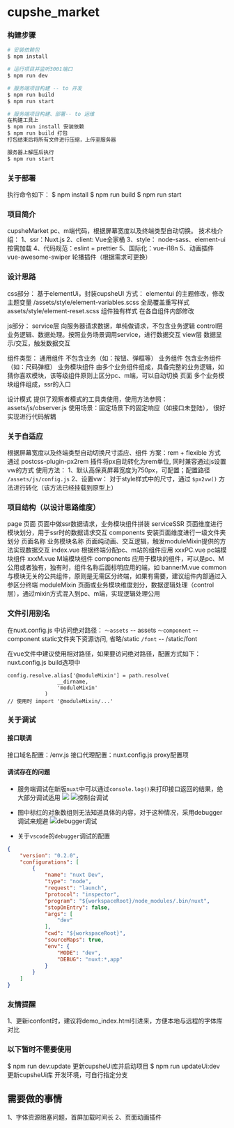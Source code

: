 # cupshe_market

### 构建步骤

```bash
# 安装依赖包
$ npm install

# 运行项目并监听3001端口
$ npm run dev

# 服务端项目构建 -- to 开发
$ npm run build
$ npm run start

# 服务端项目构建、部署-- to 运维
在构建工具上
$ npm run install 安装依赖
$ npm run build 打包
打包结束后将所有文件进行压缩，上传至服务器

服务器上解压后执行
$ npm run start
```

### 关于部署
执行命令如下：
$ npm install
$ npm run build
$ npm run start

### 项目简介
cupsheMarket pc、m端代码，根据屏幕宽度以及终端类型自动切换。
技术栈介绍：
1、ssr：Nuxt.js
2、client: Vue全家桶
3、style： node-sass、element-ui 按需加载
4、代码规范：eslint + prettier
5、国际化：vue-i18n
5、动画插件
vue-awesome-swiper 轮播插件（根据需求可更换）

### 设计思路
css部分：
基于elementUi，封装cupsheUI
方式：
elementui 的主题修改，修改主题变量 /assets/style/element-variables.scss
全局覆盖重写样式 assets/style/element-reset.scss
组件独有样式 在各自组件内部修改

js部分：
service层 向服务器请求数据，单纯做请求，不包含业务逻辑
control层 业务逻辑、数据处理。按照业务场景调用service，进行数据交互
view层  数据显示/交互，触发数据交互

组件类型：
通用组件    不包含业务（如：按钮、弹框等）
业务组件    包含业务组件 （如：尺码弹框）
业务模块组件    由多个业务组件组成，具备完整的业务逻辑，如猜你喜欢模块，该等级组件原则上区分pc、m端，可以自动切换
页面    多个业务模块组件组成，ssr的入口

设计模式
提供了观察者模式的工具类使用，使用方法参照：assets/js/observer.js
使用场景：固定场景下的固定响应（如接口未登陆）， 很好实现进行代码解耦


### 关于自适应
根据屏幕宽度以及终端类型自动切换尺寸适应、组件
方案：rem + flexible 方式 通过 postcss-plugin-px2rem 插件将px自动转化为rem单位, 同时兼容通过js设置vw的方式
使用方法：
1、默认高保真屏幕宽度为750px，可配置；配置路径 `/assets/js/config.js`
2、设置vw： 对于style样式中的尺寸，通过 `$px2vw()` 方法进行转化（该方法已经挂载到原型上）

### 项目结构（以设计思路维度）
page 页面   页面中做ssr数据请求，业务模块组件拼装
serviceSSR  页面维度进行模块划分，用于ssr时的数据请求交互
components 安装页面维度进行一级文件夹划分
    页面名称
        业务模块名称    页面纯动画、交互逻辑，触发moduleMixin提供的方法实现数据交互
            index.vue  根据终端分配pc、m站的组件应用
            xxxPC.vue  pc端模块组件
            xxxM.vue   M端模块组件
            components  应用于模块的组件，可以是pc、M公用或者独有，独有时，组件名称后面标明应用的端，如 bannerM.vue
    common 与模块无关的公共组件，原则是无需区分终端，如果有需要，建议组件内部通过入参区分终端
moduleMixin 页面或业务模块维度划分，数据逻辑处理（control层），通过mixin方式混入到pc、m端，实现逻辑处理公用


### 文件引用别名
在nuxt.config.js 中访问绝对路径：
`～assets` -- assets
`～component` -- component
static文件夹下资源访问, 省略/static
`/font` -- /static/font

在vue文件中建议使用相对路径，如果要访问绝对路径，配置方式如下：
nuxt.config.js  build选项中
```
config.resolve.alias['@moduleMixin'] = path.resolve(
                __dirname,
                'moduleMixin'
            )
// 使用时 import '@moduleMixin/...'
```

### 关于调试
#### 接口联调
接口域名配置：/env.js
接口代理配置：nuxt.config.js  proxy配置项

#### 调试存在的问题
- 服务端调试在新版`nuxt`中可以通过`console.log()`来打印接口返回的结果，绝大部分调试适用
![](http://yun.china2018.vip/iShot2020-08-02%E4%B8%8B%E5%8D%8804.33.42.png)
![控制台调试](http://yun.china2018.vip/iShot2020-08-02%E4%B8%8B%E5%8D%8804.26.58.png)

- 图中标红的对象数组则无法知道具体的内容，对于这种情况，采用debugger调试来规避
![debugger调试](http://yun.china2018.vip/iShot2020-08-02%E4%B8%8B%E5%8D%8804.40.24.png)

- 关于`vscode`的`debugger`调试的配置
```json
{
    "version": "0.2.0",
    "configurations": [
        {
            "name": "nuxt Dev",
            "type": "node",
            "request": "launch",
            "protocol": "inspector",
            "program": "${workspaceRoot}/node_modules/.bin/nuxt",
            "stopOnEntry": false,
            "args": [
                "dev"
            ],
            "cwd": "${workspaceRoot}",
            "sourceMaps": true,
            "env": {
                "MODE": "dev",
                "DEBUG": "nuxt:*,app"
            }
        }
    ]
}
```
### 友情提醒
1、更新iconfont时，建议将demo_index.html引进来，方便本地与远程的字体库对比

### 以下暂时不需要使用
$ npm run dev:update   更新cupsheUi库并启动项目
$ npm run updateUi:dev 更新cupsheUi库 开发环境，可自行指定分支


## 需要做的事情
1、字体资源阻塞问题，首屏加载时间长
2、页面动画插件

